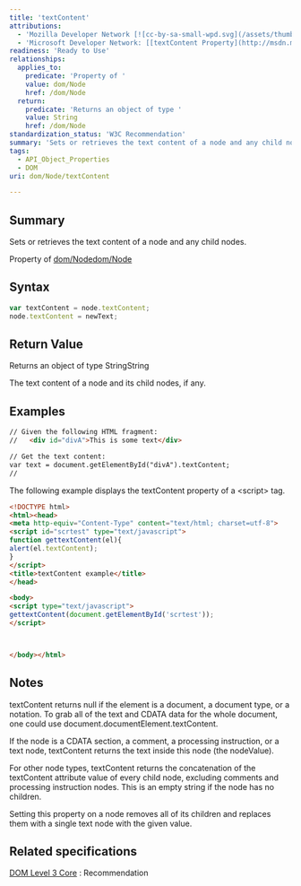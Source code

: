 ```yaml
---
title: 'textContent'
attributions:
  - 'Mozilla Developer Network [![cc-by-sa-small-wpd.svg](/assets/thumb/8/8c/cc-by-sa-small-wpd.svg/120px-cc-by-sa-small-wpd.svg.png)](http://creativecommons.org/licenses/by-sa/3.0/us/): [[Node.textContent](https://developer.mozilla.org/en-US/docs/Web/API/Node.textContent) Article]'
  - 'Microsoft Developer Network: [[textContent Property](http://msdn.microsoft.com/en-us/library/ie/ff974773(v=vs.85).aspx) Article]'
readiness: 'Ready to Use'
relationships:
  applies_to:
    predicate: 'Property of '
    value: dom/Node
    href: /dom/Node
  return:
    predicate: 'Returns an object of type '
    value: String
    href: /dom/Node
standardization_status: 'W3C Recommendation'
summary: 'Sets or retrieves the text content of a node and any child nodes.'
tags:
  - API_Object_Properties
  - DOM
uri: dom/Node/textContent

---
```

## Summary

Sets or retrieves the text content of a node and any child nodes.

Property of [dom/Node](/dom/Node)[dom/Node](/dom/Node)

## Syntax

``` js
var textContent = node.textContent;
node.textContent = newText;
```

## Return Value

Returns an object of type StringString

The text content of a node and its child nodes, if any.

## Examples

``` html
// Given the following HTML fragment:
//   <div id="divA">This is some text</div>

// Get the text content:
var text = document.getElementById("divA").textContent;
//
```

The following example displays the textContent property of a \<script\> tag.

``` html
<!DOCTYPE html>
<html><head>
<meta http-equiv="Content-Type" content="text/html; charset=utf-8">
<script id="scrtest" type="text/javascript">
function gettextContent(el){
alert(el.textContent);
}
</script>
<title>textContent example</title>
</head>

<body>
<script type="text/javascript">
gettextContent(document.getElementById('scrtest'));
</script>



</body></html>
```

## Notes

textContent returns null if the element is a document, a document type, or a notation. To grab all of the text and CDATA data for the whole document, one could use document.documentElement.textContent.

If the node is a CDATA section, a comment, a processing instruction, or a text node, textContent returns the text inside this node (the nodeValue).

For other node types, textContent returns the concatenation of the textContent attribute value of every child node, excluding comments and processing instruction nodes. This is an empty string if the node has no children.

Setting this property on a node removes all of its children and replaces them with a single text node with the given value.

## Related specifications

[DOM Level 3 Core](http://www.w3.org/TR/DOM-Level-3-Core/)
:   Recommendation
